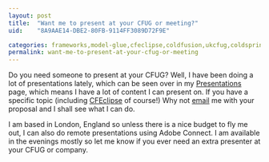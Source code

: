 ```yaml
---
layout: post
title:  "Want me to present at your CFUG or meeting?"
uid:	"8A9AAE14-DBE2-80FB-9114FF3089D72F9E"

categories: frameworks,model-glue,cfeclipse,coldfusion,ukcfug,coldspring,presentations,ajax
permalink: want-me-to-present-at-your-cfug-or-meeting
---
```

Do you need someone to present at your CFUG? Well, I have been doing a lot of presentations lately, which can be seen over in my <a href="http://www.markdrew.co.uk/blog/page.cfm/presentations" title="Mark Drew - cf_etc...: Presentations">Presentations</a> page, which means I have a lot of content I can present on. If you have a specific topic (including <a href="http://www.cfeclipse.org" title="CFEclipse: The ColdFusion IDE for Eclipse">CFEclipse</a> of course!) Why not <a href="http://www.markdrew.co.uk/blog/page.cfm/contact" title="Mark Drew - cf_etc...: Contact">email</a> me with your proposal and I shall see what I can do.

I am based in London, England so unless there is a nice budget to fly me out, I can also do remote presentations using Adobe Connect. I am available in the evenings mostly so let me know if you ever need an extra presenter at your CFUG or company.